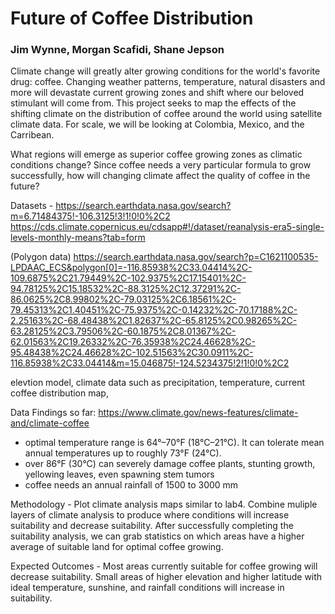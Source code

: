 # Future of Coffee Distribution
### Jim Wynne, Morgan Scafidi, Shane Jepson

Climate change will greatly alter growing conditions for the world's favorite drug: coffee. Changing weather patterns, temperature, natural disasters and more will devastate current growing zones and shift where our beloved stimulant will come from. This project seeks to map the effects of the shifting climate on the distribution of coffee around the world using satellite climate data. For scale, we will be looking at Colombia, Mexico, and the Carribean.

What regions will emerge as superior coffee growing zones as climatic conditions change?
Since coffee needs a very particular formula to grow successfully, how will changing climate affect the quality of coffee in the future?

Datasets - https://search.earthdata.nasa.gov/search?m=6.71484375!-106.3125!3!1!0!0%2C2
https://cds.climate.copernicus.eu/cdsapp#!/dataset/reanalysis-era5-single-levels-monthly-means?tab=form

(Polygon data) https://search.earthdata.nasa.gov/search?p=C1621100535-LPDAAC_ECS&polygon[0]=-116.85938%2C33.04414%2C-109.6875%2C21.79449%2C-102.9375%2C17.15401%2C-94.78125%2C15.18532%2C-88.3125%2C12.37291%2C-86.0625%2C8.99802%2C-79.03125%2C6.18561%2C-79.45313%2C1.40451%2C-75.9375%2C-0.14232%2C-70.17188%2C-2.25163%2C-68.48438%2C1.82637%2C-65.8125%2C0.98265%2C-63.28125%2C3.79506%2C-60.1875%2C8.01367%2C-62.01563%2C19.26332%2C-76.35938%2C24.46628%2C-95.48438%2C24.46628%2C-102.51563%2C30.0911%2C-116.85938%2C33.04414&m=15.046875!-124.5234375!2!1!0!0%2C2



elevtion model, climate data such as precipitation, temperature, current coffee distribution map, 

Data Findings so far: 
https://www.climate.gov/news-features/climate-and/climate-coffee
- optimal temperature range is 64°–70°F (18°C–21°C). It can tolerate mean annual temperatures up to roughly 73°F (24°C).
- over 86°F (30°C) can severely damage coffee plants, stunting growth, yellowing leaves, even spawning stem tumors
- coffee needs an annual rainfall of 1500 to 3000 mm

Methodology - Plot climate analysis maps similar to lab4.  Combine muliple layers of climate analysis to produce where conditions will increase suitability and decrease suitability. After successfully completing the suitability analysis, we can grab statistics on which areas have a higher average of suitable land for optimal coffee growing.

Expected Outcomes - Most areas currently suitable for coffee growing will decrease suitability. Small areas of higher elevation and higher latitude with ideal temperature, sunshine, and rainfall conditions will increase in suitability. 


